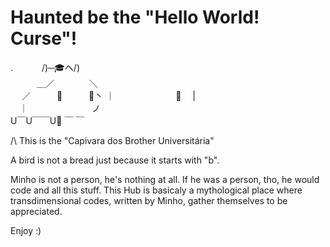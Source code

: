 # Haunted be the "Hello World! Curse"!

.         　　　/)─🎓ヘ/) <br>
 　　　＿／　　　　＼<br>
　 ／　　　🌟　　　🌟丶
    ｜　　　　　　　🐽 　|<br>
　｜　　　　　　　       ノ<br>
     U￣U￣￣U📝 ￣ ￣<br>

/\ This is the "Capivara dos Brother Universitária"

A bird is not a bread just because it starts with "b".

Minho is not a person, he's nothing at all.
If he was a person, tho, he would code and all this stuff.
This Hub is basicaly a mythological place where transdimensional codes, written by Minho, gather themselves to be appreciated.

Enjoy :)
